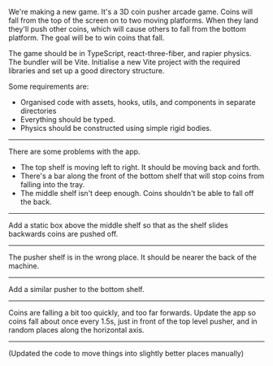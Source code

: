 We're making a new game. It's a 3D coin pusher arcade game. Coins will fall from the top of the screen on to two moving platforms. When they land they'll push other coins, which will cause others to fall from the bottom platform. The goal will be to win coins that fall.

The game should be in TypeScript, react-three-fiber, and rapier physics. The bundler will be Vite. Initialise a new Vite project with the required libraries and set up a good directory structure.

Some requirements are:
- Organised code with assets, hooks, utils, and components in separate directories
- Everything should be typed.
- Physics should be constructed using simple rigid bodies.

---

There are some problems with the app.
- The top shelf is moving left to right. It should be moving back and forth.
- There's a bar along the front of the bottom shelf that will stop coins from falling into the tray.
- The middle shelf isn't deep enough. Coins shouldn't be able to fall off the back.

---

Add a static box above the middle shelf so that as the shelf slides backwards coins are pushed off.

---

The pusher shelf is in the wrong place. It should be nearer the back of the machine.

---

Add a similar pusher to the bottom shelf.

---

Coins are falling a bit too quickly, and too far forwards. Update the app so coins fall about once every 1.5s, just in front of the top level pusher, and in random places along the horizontal axis.

---

(Updated the code to move things into slightly better places manually)